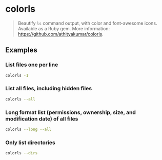 # colorls

> Beautify `ls` command output, with color and font-awesome icons. Available as a Ruby gem. More information: <https://github.com/athityakumar/colorls>.

## Examples

### List files one per line

```bash
colorls -1
```

### List all files, including hidden files

```bash
colorls --all
```

### Long format list (permissions, ownership, size, and modification date) of all files

```bash
colorls --long --all
```

### Only list directories

```bash
colorls --dirs
```
